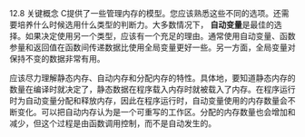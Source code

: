 12.8 关键概念
  C提供了一些管理内存的模型。您应该熟悉这些不同的选项。还需要培养什么时候选用什么类型的判断力。大多数情况下， **自动变量**是最佳的选择。如果决定使用另一个类型，应该有一个充足的理由。通常使用自动变量、函数参量和返回值在函数间传递数据比使用全局变量更好一些。另一方面，全局变量对保持不变的数据非常有用。

  应该尽力理解静态内存、自动内存和分配内存的特性。具体地，要知道静态内存的数量在编译时就决定了，静态数据在程序载入内存时就被载入了内存。在程序运行时为自动变量分配和释放内存，因此在程序运行时，自动变量使用的内存数量会不断变化。可以把自动内存认为是一个可重写的工作区。分配的内存数量也会增加和减少，但这个过程是由函数调用控制，而不是自动发生的。
